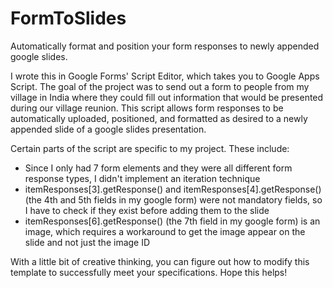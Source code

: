 # FormToSlides
Automatically format and position your form responses to newly appended google slides.

I wrote this in Google Forms' Script Editor, which takes you to Google Apps Script. The goal of the project was to send out a form to people from my village in India where they could fill out information that would be presented during our village reunion. This script allows form responses to be automatically uploaded, positioned, and formatted as desired to a newly appended slide of a google slides presentation.

Certain parts of the script are specific to my project. These include:
- Since I only had 7 form elements and they were all different form response types, I didn't implement an iteration technique
- itemResponses[3].getResponse() and itemResponses[4].getResponse() (the 4th and 5th fields in my google form) were not mandatory fields, so I have to check if they exist before adding them to the slide
- itemResponses[6].getResponse() (the 7th field in my google form) is an image, which requires a workaround to get the image appear on the slide and not just the image ID

With a little bit of creative thinking, you can figure out how to modify this template to successfully meet your specifications. Hope this helps!
